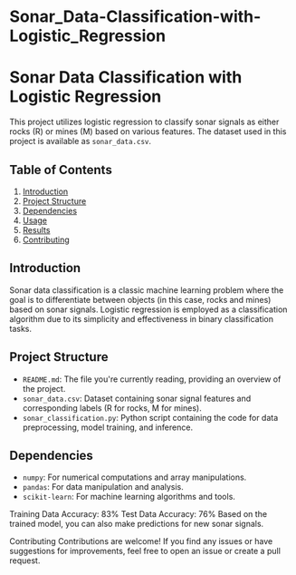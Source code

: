 # Sonar_Data-Classification-with-Logistic_Regression
# Sonar Data Classification with Logistic Regression

This project utilizes logistic regression to classify sonar signals as either rocks (R) or mines (M) based on various features. The dataset used in this project is available as `sonar_data.csv`.

## Table of Contents
1. [Introduction](#introduction)
2. [Project Structure](#project-structure)
3. [Dependencies](#dependencies)
4. [Usage](#usage)
5. [Results](#results)
6. [Contributing](#contributing)

## Introduction
Sonar data classification is a classic machine learning problem where the goal is to differentiate between objects (in this case, rocks and mines) based on sonar signals. Logistic regression is employed as a classification algorithm due to its simplicity and effectiveness in binary classification tasks.

## Project Structure
- `README.md`: The file you're currently reading, providing an overview of the project.
- `sonar_data.csv`: Dataset containing sonar signal features and corresponding labels (R for rocks, M for mines).
- `sonar_classification.py`: Python script containing the code for data preprocessing, model training, and inference.

## Dependencies
- `numpy`: For numerical computations and array manipulations.
- `pandas`: For data manipulation and analysis.
- `scikit-learn`: For machine learning algorithms and tools.


Training Data Accuracy: 83%
Test Data Accuracy: 76%
Based on the trained model, you can also make predictions for new sonar signals.

Contributing
Contributions are welcome! If you find any issues or have suggestions for improvements, feel free to open an issue or create a pull request.
